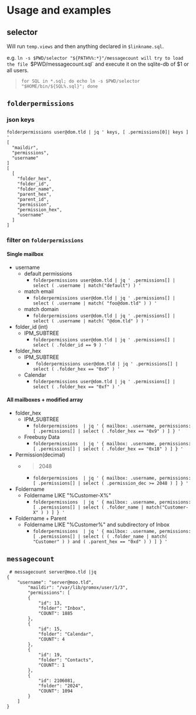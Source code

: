 # Usage and examples

## selector

Will run `temp.views` and then anything declared in `$linkname.sql`.

e.g. `ln -s $PWD/selector "${PATH%%:*}"/messagecount will try to load the file
`$PWD/messagecount.sql` and execute it on the sqlite-db of $1 or all users.
> `for SQL in *.sql; do echo ln -s $PWD/selector "$HOME/bin/${SQL%.sql}"; done`



## `folderpermissions`

### json keys

```
folderpermissions user@dom.tld | jq ' keys, [ .permissions[0]| keys ] '
[
  "maildir",
  "permissions",
  "username"
]
[
  [
    "folder_hex",
    "folder_id",
    "folder_name",
    "parent_hex",
    "parent_id",
    "permission",
    "permission_hex",
    "username"
  ]
]
```

### filter on `folderpermissions`

#### Single mailbox
- username
  - default permissions
    - `folderpermissions user@dom.tld | jq ' .permissions[] | select ( .username | match("default") ) '`
  - match email
    - `folderpermissions user@dom.tld | jq ' .permissions[] | select ( .username | match( "foo@dom.tld" ) ) '`
  - match domain 
    - `folderpermissions user@dom.tld | jq ' .permissions[] | select ( .username | match( "@dom.tld" ) ) '`
- folder_id (int)
  - IPM_SUBTREE
    - `folderpermissions user@dom.tld | jq ' .permissions[] | select ( .folder_id == 9 ) '`
- folder_hex
  - IPM_SUBTREE
    - ` folderpermissions user@dom.tld | jq ' .permissions[] | select ( .folder_hex == "0x9" ) '`
  - Calendar
    - `folderpermissions user@dom.tld | jq ' .permissions[] | select ( .folder_hex == "0xf" ) '`

#### All mailboxes + modified array
- folder_hex
  - IPM_SUBTREE 
    - `folderpermissions  | jq ' { mailbox: .username, permissions: [ .permissions[] | select ( .folder_hex == "0x9" ) ] } '`
  - Freebusy Data
    - `folderpermissions  | jq ' { mailbox: .username, permissions: [ .permissions[] | select ( .folder_hex == "0x18" ) ] } '`
- Permission(decimal)
  - > 2048
    - `folderpermissions  | jq ' { mailbox: .username, permissions: [ .permissions[] | select ( .permission_dec >= 2048 ) ] } '`
- Foldername
  - Foldername LIKE "%Customer-X%"
    - `folderpermissions  | jq ' { mailbox: .username, permissions: [ .permissions[] | select ( .folder_name | match("Customer-X" ) ) ] } '`
- Foldername + Parent
  - Foldername LIKE "%Customer%" and subdirectory of Inbox
    - `folderpermissions  | jq ' { mailbox: .username, permissions: [ .permissions[] | select ( ( .folder_name | match( "Customer" ) ) and ( .parent_hex == "0xd" ) ) ] } '`

## `messagecount`

```
 # messagecount server@moo.tld |jq
{
    "username": "server@moo.tld",
        "maildir": "/var/lib/gromox/user/1/3",
        "permissions": [
        {
            "id": 13,
            "folder": "Inbox",
            "COUNT": 1885
        },
        {
            "id": 15,
            "folder": "Calendar",
            "COUNT": 4
        },
        {
            "id": 19,
            "folder": "Contacts",
            "COUNT": 1
        },
        {
            "id": 2106081,
            "folder": "2024",
            "COUNT": 1094
        }
    ]
}

